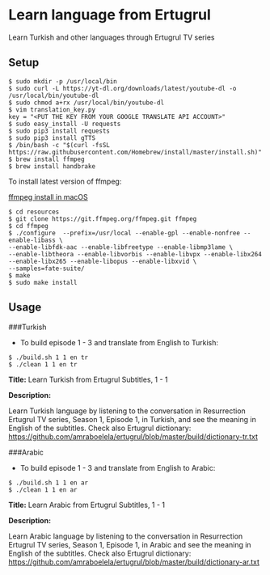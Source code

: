 # Learn language from Ertugrul

Learn Turkish and other languages through Ertugrul TV series

## Setup

```
$ sudo mkdir -p /usr/local/bin
$ sudo curl -L https://yt-dl.org/downloads/latest/youtube-dl -o /usr/local/bin/youtube-dl
$ sudo chmod a+rx /usr/local/bin/youtube-dl
$ vim translation_key.py
key = "<PUT THE KEY FROM YOUR GOOGLE TRANSLATE API ACCOUNT>"
$ sudo easy_install -U requests
$ sudo pip3 install requests
$ sudo pip3 install gTTS
$ /bin/bash -c "$(curl -fsSL https://raw.githubusercontent.com/Homebrew/install/master/install.sh)"
$ brew install ffmpeg
$ brew install handbrake
```

To install latest version of ffmpeg:

[ffmpeg install in macOS](https://trac.ffmpeg.org/wiki/CompilationGuide/macOS)

```
$ cd resources
$ git clone https://git.ffmpeg.org/ffmpeg.git ffmpeg
$ cd ffmpeg
$ ./configure  --prefix=/usr/local --enable-gpl --enable-nonfree --enable-libass \
--enable-libfdk-aac --enable-libfreetype --enable-libmp3lame \
--enable-libtheora --enable-libvorbis --enable-libvpx --enable-libx264 --enable-libx265 --enable-libopus --enable-libxvid \
--samples=fate-suite/
$ make
$ sudo make install

```

## Usage

###Turkish

- To build episode 1 - 3 and translate from English to Turkish:

```
$ ./build.sh 1 1 en tr
$ ./clean 1 1 en tr
```

**Title:** Learn Turkish from Ertugrul Subtitles, 1 - 1

**Description:**

Learn Turkish language by listening to the conversation in Resurrection Ertugrul TV series, Season 1, Episode 1, in Turkish, and see the meaning in English of the subtitles.
Check also Ertugrul dictionary: https://github.com/amraboelela/ertugrul/blob/master/build/dictionary-tr.txt

###Arabic

- To build episode 1 - 3 and translate from English to Arabic:

```
$ ./build.sh 1 1 en ar
$ ./clean 1 1 en ar
```

**Title:** Learn Arabic from Ertugrul Subtitles, 1 - 1

**Description:**

Learn Arabic language by listening to the conversation in Resurrection Ertugrul TV series, Season 1, Episode 1, in Arabic and see the meaning in English of the subtitles. 
Check also Ertugrul dictionary: https://github.com/amraboelela/ertugrul/blob/master/build/dictionary-ar.txt
